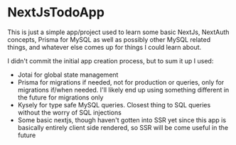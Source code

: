 # NextJsTodoApp

This is just a simple app/project used to learn some basic NextJs, NextAuth concepts, Prisma for MySQL as well as possibly other MySQL related things, and whatever else comes up for things I could learn about. 

I didn't commit the initial app creation process, but to sum it up I used:
- Jotai for global state management
- Prisma for migrations if needed, not for production or queries, only for migrations if/when needed. I'll likely end up using something different in the future for migrations only
- Kysely for type safe MySQL queries. Closest thing to SQL queries without the worry of SQL injections
- Some basic nextjs, though haven't gotten into SSR yet since this app is basically entirely client side rendered, so SSR will be come useful in the future